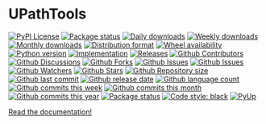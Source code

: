 # UPathTools

[![PyPI License](https://img.shields.io/pypi/l/upathtools.svg)](https://pypi.org/project/upathtools/)
[![Package status](https://img.shields.io/pypi/status/upathtools.svg)](https://pypi.org/project/upathtools/)
[![Daily downloads](https://img.shields.io/pypi/dd/upathtools.svg)](https://pypi.org/project/upathtools/)
[![Weekly downloads](https://img.shields.io/pypi/dw/upathtools.svg)](https://pypi.org/project/upathtools/)
[![Monthly downloads](https://img.shields.io/pypi/dm/upathtools.svg)](https://pypi.org/project/upathtools/)
[![Distribution format](https://img.shields.io/pypi/format/upathtools.svg)](https://pypi.org/project/upathtools/)
[![Wheel availability](https://img.shields.io/pypi/wheel/upathtools.svg)](https://pypi.org/project/upathtools/)
[![Python version](https://img.shields.io/pypi/pyversions/upathtools.svg)](https://pypi.org/project/upathtools/)
[![Implementation](https://img.shields.io/pypi/implementation/upathtools.svg)](https://pypi.org/project/upathtools/)
[![Releases](https://img.shields.io/github/downloads/phil65/upathtools/total.svg)](https://github.com/phil65/upathtools/releases)
[![Github Contributors](https://img.shields.io/github/contributors/phil65/upathtools)](https://github.com/phil65/upathtools/graphs/contributors)
[![Github Discussions](https://img.shields.io/github/discussions/phil65/upathtools)](https://github.com/phil65/upathtools/discussions)
[![Github Forks](https://img.shields.io/github/forks/phil65/upathtools)](https://github.com/phil65/upathtools/forks)
[![Github Issues](https://img.shields.io/github/issues/phil65/upathtools)](https://github.com/phil65/upathtools/issues)
[![Github Issues](https://img.shields.io/github/issues-pr/phil65/upathtools)](https://github.com/phil65/upathtools/pulls)
[![Github Watchers](https://img.shields.io/github/watchers/phil65/upathtools)](https://github.com/phil65/upathtools/watchers)
[![Github Stars](https://img.shields.io/github/stars/phil65/upathtools)](https://github.com/phil65/upathtools/stars)
[![Github Repository size](https://img.shields.io/github/repo-size/phil65/upathtools)](https://github.com/phil65/upathtools)
[![Github last commit](https://img.shields.io/github/last-commit/phil65/upathtools)](https://github.com/phil65/upathtools/commits)
[![Github release date](https://img.shields.io/github/release-date/phil65/upathtools)](https://github.com/phil65/upathtools/releases)
[![Github language count](https://img.shields.io/github/languages/count/phil65/upathtools)](https://github.com/phil65/upathtools)
[![Github commits this week](https://img.shields.io/github/commit-activity/w/phil65/upathtools)](https://github.com/phil65/upathtools)
[![Github commits this month](https://img.shields.io/github/commit-activity/m/phil65/upathtools)](https://github.com/phil65/upathtools)
[![Github commits this year](https://img.shields.io/github/commit-activity/y/phil65/upathtools)](https://github.com/phil65/upathtools)
[![Package status](https://codecov.io/gh/phil65/upathtools/branch/main/graph/badge.svg)](https://codecov.io/gh/phil65/upathtools/)
[![Code style: black](https://img.shields.io/badge/code%20style-black-000000.svg)](https://github.com/psf/black)
[![PyUp](https://pyup.io/repos/github/phil65/upathtools/shield.svg)](https://pyup.io/repos/github/phil65/upathtools/)

[Read the documentation!](https://phil65.github.io/upathtools/)

